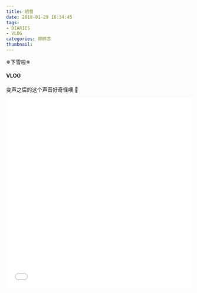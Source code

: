 ```yaml
---
title: 初雪
date: 2018-01-29 16:34:45
tags: 
- DIARIES
- VLOG
categories: 碎碎念
thumbnail:
---
```

❄下雪啦❄
<!--more-->

#### VLOG

变声之后的这个声音好奇怪噢 🤔

<iframe src="//player.bilibili.com/player.html?aid=35643691&cid=62512719&page=1" scrolling="no" border="0" frameborder="no" framespacing="0" allowfullscreen="true" width="100%" height="515"> </iframe>
